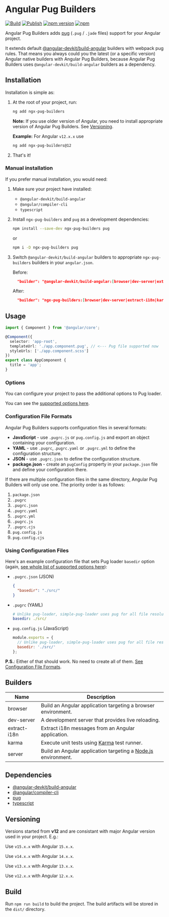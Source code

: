 # Angular Pug Builders

[![Build](https://github.com/lekhmanrus/ngx-pug-builders/actions/workflows/build.yml/badge.svg)](https://github.com/lekhmanrus/ngx-pug-builders/actions/workflows/build.yml)
[![Publish](https://github.com/lekhmanrus/ngx-pug-builders/actions/workflows/npm-publish.yml/badge.svg)](https://github.com/lekhmanrus/ngx-pug-builders/actions/workflows/npm-publish.yml)
[![npm version](https://img.shields.io/npm/v/ngx-pug-builders.svg)](https://www.npmjs.com/package/ngx-pug-builders)
[![npm](https://img.shields.io/npm/dm/ngx-pug-builders.svg)](https://www.npmjs.com/package/ngx-pug-builders)

Angular Pug Builders adds [pug](https://pugjs.org/) (`.pug` / `.jade` files) support for your Angular project.

It extends default [@angular-devkit/build-angular](https://github.com/angular/angular-cli/tree/master/packages/angular_devkit/build_angular) builders with webpack pug rules. That means you always could you the latest (or a specific version) Angular native builders with Angular Pug Builders, because Angular Pug Builders uses `@angular-devkit/build-angular` builders as a dependency.



## Installation

Installation is simple as:

1. At the root of your project, run:

    ```sh
    ng add ngx-pug-builders
    ```

    **Note:** If you use older version of Angular, you need to install appropriate version of Angular Pug Builders. See [Versioning](#versioning).

    **Example:** For Angular `v12.x.x` use

      ```sh
      ng add ngx-pug-builders@12
      ```


2. That's it!



### Manual installation

If you prefer manual installation, you would need:

1. Make sure your project have installed:

    * `@angular-devkit/build-angular`
    * `@angular/compiler-cli`
    * `typescript`


2. Install `ngx-pug-builders` and `pug` as a development dependencies:

    ```sh
    npm install --save-dev ngx-pug-builders pug
    ```

    or

    ```sh
    npm i -D ngx-pug-builders pug
    ```


3. Switch `@angular-devkit/build-angular` builders to appropriate `ngx-pug-builders` builders in your `angular.json`.

    Before:
    ```json
      "builder": "@angular-devkit/build-angular:[browser|dev-server|extract-i18n|karma|server]"
    ```

    After:
    ```json
      "builder": "ngx-pug-builders:[browser|dev-server|extract-i18n|karma|server]"
    ```



## Usage

```ts
import { Component } from '@angular/core';

@Component({
  selector: 'app-root',
  templateUrl: './app.component.pug', // <--- Pug file supported now
  styleUrls: ['./app.component.scss']
})
export class AppComponent {
  title = 'app';
}

```


### Options

You can configure your project to pass the additional options to Pug loader.

You can see the [supported options here](https://github.com/Spence-S/simple-pug-loader#options).

### Configuration File Formats
Angular Pug Builders supports configuration files in several formats:

* **JavaScript** - use `.pugrc.js` or `pug.config.js` and export an object containing your configuration.
* **YAML** - use `.pugrc`, .`pugrc.yaml` or `.pugrc.yml` to define the configuration structure.
* **JSON** - use `.pugrc.json` to define the configuration structure.
* **package.json** - create an `pugConfig` property in your `package.json` file and define your configuration there.

If there are multiple configuration files in the same directory, Angular Pug Builders will only use one. The priority order is as follows:

1. `package.json`
2. `.pugrc`
3. `.pugrc.json`
4. `.pugrc.yaml`
5. `.pugrc.yml`
6. `.pugrc.js`
7. `.pugrc.cjs`
8. `pug.config.js`
9. `pug.config.cjs`

### Using Configuration Files

Here's an example configuration file that sets Pug loader `basedir` option (again, [see whole list of supported options here](https://github.com/Spence-S/simple-pug-loader#options)):
* `.pugrc.json` (JSON)
  ```json
  {
    "basedir": "./src/"
  }
  ```

* `.pugrc` (YAML)
  ```yaml
  # Unlike pug-loader, simple-pug-loader uses pug for all file resolution.
  basedir: ./src/
  ```

* `pug.config.js` (JavaScript)
  ```js
  module.exports = {
    // Unlike pug-loader, simple-pug-loader uses pug for all file resolution.
    basedir: './src/'
  };
  ```

**P.S.**: Either of that should work. No need to create all of them. [See Configuration File Formats](#configuration-file-formats).


## Builders

| Name         | Description                                                                                                                                                                                                                          |
| ------------ | ------------------------------------------------------------------------------------------------------------------------------------------------------------------------------------------------------------------------------------ |
| browser      | Build an Angular application targeting a browser environment.                                                                                                                                                                        |
| dev-server   | A development server that provides live reloading.                                                                                                                                                                                   |
| extract-i18n | Extract i18n messages from an Angular application.                                                                                                                                                                                   |
| karma        | Execute unit tests using [Karma](https://github.com/karma-runner/karma) test runner.                                                                                                                                                 |
| server       | Build an Angular application targeting a [Node.js](https://nodejs.org) environment.                                                                                                                                                  |



## Dependencies

* [@angular-devkit/build-angular](https://github.com/angular/angular-cli/tree/master/packages/angular_devkit/build_angular)
* [@angular/compiler-cli](https://github.com/angular/angular/tree/master/packages/compiler-cli)
* [pug](https://github.com/pugjs/pug)
* [typescript](https://github.com/microsoft/TypeScript)



## Versioning

Versions started from **v12** and are consistant with major Angular version used in your project. E.g.:

Use `v15.x.x` with Angular `15.x.x`.

Use `v14.x.x` with Angular `14.x.x`.

Use `v13.x.x` with Angular `13.x.x`.

Use `v12.x.x` with Angular `12.x.x`.


## Build

Run `npm run build` to build the project. The build artifacts will be stored in the `dist/` directory.

